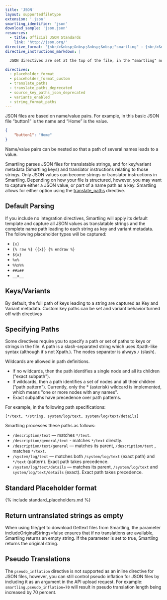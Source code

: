 ```yaml
---
title: 'JSON'
layout: supportedfiletype
extension: '.json'
smartling_identifier: 'json'
download_sample: 'json.json'
resources: 
  - title: Official JSON Standards
    link: 'http://json.org/'
directive_format: '{<br/>&nbsp;&nbsp;&nbsp;&nbsp;"smartling" : {<br/>&nbsp;&nbsp;&nbsp;&nbsp;&nbsp;&nbsp;&nbsp;&nbsp;"directive_name" : "value",<br/>&nbsp;&nbsp;&nbsp;&nbsp;&nbsp;&nbsp;&nbsp;&nbsp;"directive_name" : "value",<br/>&nbsp;&nbsp;&nbsp;&nbsp;&nbsp;&nbsp;&nbsp;&nbsp;"..."<br/>&nbsp;&nbsp;&nbsp;&nbsp;},<br/>&nbsp;&nbsp;&nbsp;&nbsp;...<br/>}'
directive_instructions_markdown: |

  JSON directives are set at the top of the file, in the "smartling" node. Directives apply to the whole file and cannot be changed.

directives:
  - placeholder_format
  - placeholder_format_custom
  - translate_paths
  - translate_paths_deprecated
  - source_key_paths_json_deprecated
  - variants_enabled
  - string_format_paths
---
```


JSON files are based on name/value pairs. For example, in this basic JSON file “button1” is the name and “Home” is the value.

~~~json
{
    "button1": "Home"
}
~~~

Name/value pairs can be nested so that a path of several names leads to a value.

Smartling parses JSON files for translatable strings, and for key/variant metadata (Smartling keys) and translator instructions relating to those strings. Only JSON values can become strings or translator instructions in Smartling. Depending on how your file is structured, however, you may want to capture either a JSON value, or part of a name path as a key. Smartling allows for either option using the [translate_paths](#translate_paths) directive.

## Default Parsing

If you include no integration directives, Smartling will apply its default template and capture all JSON values as translatable strings and the complete name path leading to each string as key and variant metadata. The following placeholder types will be captured:

* `{x}`
* `{% raw %} {{x}} {% endraw %}`
* `${x}`
* `%x%`
* `%%x%%`
* `##x##`
* `__x__`

## Keys/Variants

By default, the full path of keys leading to a string are captured as Key and Variant metadata. Custom key paths can be set and variant behavior turned off with directives

## Specifying Paths

Some directives require you to specify a path or set of paths to keys or strings in the file. A path is a slash-separated string which uses Xpath-like syntax (although it's not Xpath.). The nodes separator is always `/` (slash).

Wildcards are allowed in path definitions.

* If no wildcards, then the path identifies a single node and all its children ("exact subpath").
* If wildcards, then a path identifies a set of nodes and all their children ("path pattern"). Currently, only the * (asterisk) wildcard is implemented, which means "one or more nodes with any names".
* Exact subpaths have precedence over path patterns.

For example, in the following path specifications:

~~~
[*/text, */string, system/log/text, system/log/text/details]
~~~

Smartling processes these paths as follows:

* `/description/text` — matches `*/text`.
* `/description/general/text` - matches `*/text` directly.
* `/description/text/general` — matches its parent, `/description/text` , matches `*/text`.
* `/system/log/text` — matches both `/system/log/text` (exact path) and `*/text` (pattern). Exact path takes precedence.
* `/system/log/text/details` — matches its parent, `/system/log/text` and `system/log/text/details` (exact). Exact path takes precedence.

## Standard Placeholder format

{% include standard_placeholders.md %} 

## Return untranslated strings as empty
When using file/get to download Gettext files from Smartling, the parameter includeOriginalStrings=false ensures that if no translations are available, Smartling returns an empty string. If the parameter is set to true, Smartling returns the original string.

## Pseudo Translations

The `pseudo_inflation` directive is not supported as an inline directive for JSON files, however, you can still control pseudo inflation for JSON files by including it as an argument in the API upload request. For example: `smartling.pseudo_inflation=70` will result in pseudo translation length being increased by 70 percent.
